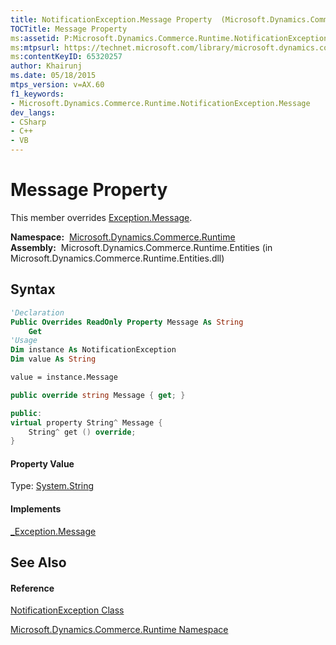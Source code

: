 ```yaml
---
title: NotificationException.Message Property  (Microsoft.Dynamics.Commerce.Runtime)
TOCTitle: Message Property
ms:assetid: P:Microsoft.Dynamics.Commerce.Runtime.NotificationException.Message
ms:mtpsurl: https://technet.microsoft.com/library/microsoft.dynamics.commerce.runtime.notificationexception.message(v=AX.60)
ms:contentKeyID: 65320257
author: Khairunj
ms.date: 05/18/2015
mtps_version: v=AX.60
f1_keywords:
- Microsoft.Dynamics.Commerce.Runtime.NotificationException.Message
dev_langs:
- CSharp
- C++
- VB
---
```


# Message Property

This member overrides [Exception.Message](https://technet.microsoft.com/library/9btwf6wk\(v=ax.60\)).

**Namespace:**  [Microsoft.Dynamics.Commerce.Runtime](microsoft-dynamics-commerce-runtime-namespace.md)  
**Assembly:**  Microsoft.Dynamics.Commerce.Runtime.Entities (in Microsoft.Dynamics.Commerce.Runtime.Entities.dll)

## Syntax

``` vb
'Declaration
Public Overrides ReadOnly Property Message As String
    Get
'Usage
Dim instance As NotificationException
Dim value As String

value = instance.Message
```

``` csharp
public override string Message { get; }
```

``` c++
public:
virtual property String^ Message {
    String^ get () override;
}
```

#### Property Value

Type: [System.String](https://technet.microsoft.com/library/s1wwdcbf\(v=ax.60\))  

#### Implements

[\_Exception.Message](https://technet.microsoft.com/library/b4sz7awd\(v=ax.60\))  

## See Also

#### Reference

[NotificationException Class](notificationexception-class-microsoft-dynamics-commerce-runtime.md)

[Microsoft.Dynamics.Commerce.Runtime Namespace](microsoft-dynamics-commerce-runtime-namespace.md)

